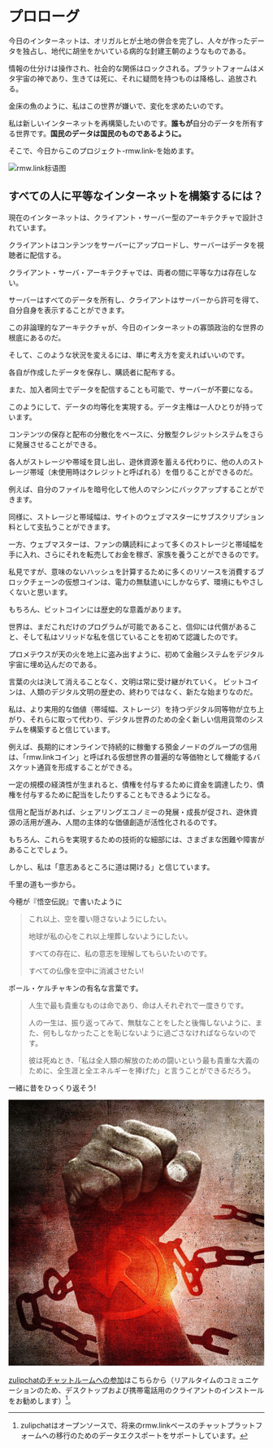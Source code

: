 # プロローグ

今日のインターネットは、オリガルヒが土地の併合を完了し、人々が作ったデータを独占し、地代に胡坐をかいている病的な封建王朝のようなものである。

情報の仕分けは操作され、社会的な関係はロックされる。プラットフォームはメタ宇宙の神であり、生きては死に、それに疑問を持つものは降格し、追放される。

金床の魚のように、私はこの世界が嫌いで、変化を求めたいのです。

私は新しいインターネットを再構築したいのです。**誰もが**自分のデータを所有する世界です。**国民のデータは国民のものであるように。**

そこで、今日からこのプロジェクト-rmw.link-を始めます。

![rmw.link标语图](/slogan.svg)

## すべての人に平等なインターネットを構築するには？

現在のインターネットは、クライアント・サーバー型のアーキテクチャで設計されています。

クライアントはコンテンツをサーバーにアップロードし、サーバーはデータを視聴者に配信する。

クライアント・サーバ・アーキテクチャでは、両者の間に平等な力は存在しない。

サーバーはすべてのデータを所有し、クライアントはサーバーから許可を得て、自分自身を表示することができます。

この非論理的なアーキテクチャが、今日のインターネットの寡頭政治的な世界の根底にあるのだ。

そして、このような状況を変えるには、単に考え方を変えればいいのです。

各自が作成したデータを保存し、購読者に配布する。

また、加入者同士でデータを配信することも可能で、サーバーが不要になる。

このようにして、データの均等化を実現する。データ主権は一人ひとりが持っています。

コンテンツの保存と配布の分散化をベースに、分散型クレジットシステムをさらに発展させることができる。

各人がストレージや帯域を貸し出し、遊休資源を蓄える代わりに、他の人のストレージ帯域（未使用時はクレジットと呼ばれる）を借りることができるのだ。

例えば、自分のファイルを暗号化して他人のマシンにバックアップすることができます。

同様に、ストレージと帯域幅は、サイトのウェブマスターにサブスクリプション料として支払うことができます。

一方、ウェブマスターは、ファンの購読料によって多くのストレージと帯域幅を手に入れ、さらにそれを転売してお金を稼ぎ、家族を養うことができるのです。

私見ですが、意味のないハッシュを計算するために多くのリソースを消費するブロックチェーンの仮想コインは、電力の無駄遣いにしかならず、環境にもやさしくないと思います。

もちろん、ビットコインには歴史的な意義があります。

世界は、まだこれだけのプログラムが可能であること、信仰には代償があること、そして私はソリッドな私を信じていることを初めて認識したのです。

プロメテウスが天の火を地上に盗み出すように、初めて金融システムをデジタル宇宙に埋め込んだのである。

言葉の火は決して消えることなく、文明は常に受け継がれていく。 ビットコインは、人類のデジタル文明の歴史の、終わりではなく、新たな始まりなのだ。

私は、より実用的な価値（帯域幅、ストレージ）を持つデジタル同等物が立ち上がり、それらに取って代わり、デジタル世界のための全く新しい信用貨幣のシステムを構築すると信じています。

例えば、長期的にオンラインで持続的に稼働する預金ノードのグループの信用は、「rmw.linkコイン」と呼ばれる仮想世界の普遍的な等価物として機能するバスケット通貨を形成することができる。

一定の規模の経済性が生まれると、債権を付与するために資金を調達したり、債権を付与するために配当をしたりすることもできるようになる。

信用と配当があれば、シェアリングエコノミーの発展・成長が促され、遊休資源の活用が進み、人間の主体的な価値創造が活性化されるのです。

もちろん、これらを実現するための技術的な細部には、さまざまな困難や障害があることでしょう。

しかし、私は「意志あるところに道は開ける」と信じています。

千里の道も一歩から。

今穂が『悟空伝説』で書いたように

> これ以上、空を覆い隠さないようにしたい。
> 
> 地球が私の心をこれ以上埋葬しないようにしたい。
> 
> すべての存在に、私の意志を理解してもらいたいのです。
> 
> すべての仏像を空中に消滅させたい!

ポール・ケルチャキンの有名な言葉です。

> 人生で最も貴重なものは命であり、命は人それぞれで一度きりです。
> 
> 人の一生は、振り返ってみて、無駄なことをしたと後悔しないように、また、何もしなかったことを恥じないように過ごさなければならないのです。
> 
> 彼は死ぬとき、「私は全人類の解放のための闘いという最も貴重な大義のために、全生涯と全エネルギーを捧げた」と言うことができるだろう。

一緒に昔をひっくり返そう!

![](https://raw.githubusercontent.com/gcxfd/img/gh-pages/1.jpg)

[zulipchatのチャットルームへの参加](https://rmw.zulipchat.com)はこちらから（リアルタイムのコミュニケーションのため、デスクトップおよび携帯電話用のクライアントのインストールをお勧めします）[^1]。

[^1]: zulipchatはオープンソースで、将来のrmw.linkベースのチャットプラットフォームへの移行のためのデータエクスポートをサポートしています。